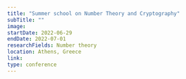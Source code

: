 ```yaml
---
title: "Summer school on Number Theory and Cryptography"
subTitle: ""
image:
startDate: 2022-06-29
endDate: 2022-07-01
researchFields: Number theory
location: Athens, Greece
link: 
type: conference
---
```

